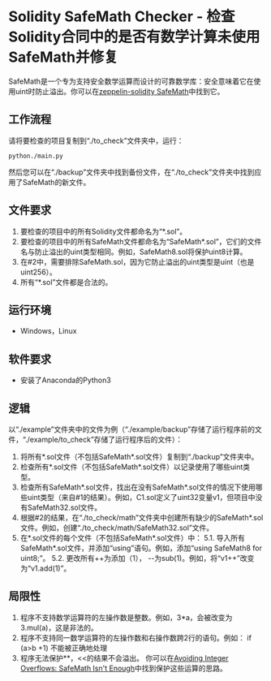 # Solidity SafeMath Checker - 检查Solidity合同中的是否有数学计算未使用SafeMath并修复
SafeMath是一个专为支持安全数学运算而设计的可靠数学库：安全意味着它在使用uint时防止溢出。你可以在[zeppelin-solidity SafeMath](https://github.com/OpenZeppelin/openzeppelin-solidity/blob/master/contracts/math/SafeMath.sol)中找到它。

## 工作流程
请将要检查的项目复制到“./to_check”文件夹中，运行：
```shell
python./main.py
```
然后您可以在“./backup”文件夹中找到备份文件，在“./to_check”文件夹中找到应用了SafeMath的新文件。

## 文件要求
1. 要检查的项目中的所有Solidity文件都命名为“*.sol”。
2. 要检查的项目中的所有SafeMath文件都命名为“SafeMath*.sol”，它们的文件名与防止溢出的uint类型相同。例如，SafeMath8.sol将保护uint8计算。
3. 在#2中，需要排除SafeMath.sol，因为它防止溢出的uint类型是uint（也是uint256）。
4. 所有“*.sol”文件都是合法的。

## 运行环境
* Windows，Linux

## 软件要求
* 安装了Anaconda的Python3

## 逻辑
以“./example”文件夹中的文件为例（“./example/backup”存储了运行程序前的文件，“./example/to_check”存储了运行程序后的文件）：
1. 将所有*.sol文件（不包括SafeMath*.sol文件）复制到“./backup”文件夹中。
2. 检查所有*.sol文件（不包括SafeMath*.sol文件）以记录使用了哪些uint类型。
3. 检查所有SafeMath*.sol文件，找出在没有SafeMath*.sol文件的情况下使用哪些uint类型（来自#1的结果）。例如，C1.sol定义了uint32变量v1，但项目中没有SafeMath32.sol文件。
4. 根据#2的结果，在“./to_check/math”文件夹中创建所有缺少的SafeMath*.sol文件。例如，创建“./to_check/math/SafeMath32.sol”文件。
5. 在*.sol文件的每个文件（不包括SafeMath*.sol文件）中：
5.1. 导入所有SafeMath*.sol文件，并添加“using”语句。例如，添加“using SafeMath8 for uint8;”。
5.2. 更改所有++为添加（1）， --为sub(1)。例如，将“v1++”改变为“v1.add(1)”。

## 局限性
1. 程序不支持数学运算符的左操作数是整数。例如，3*a，会被改变为3.mul(a)，这是非法的。
2. 程序不支持同一数学运算符的左操作数和右操作数跨2行的语句。例如：
if (a>b
+1)
不能被正确地处理
3. 程序无法保护**，<<的结果不会溢出。 
你可以在[Avoiding Integer Overflows: SafeMath Isn't Enough](https://programtheblockchain.com/posts/2018/04/27/avoiding-integer-overflows-safemath-isnt-enough/)中找到保护这些运算的思路。
